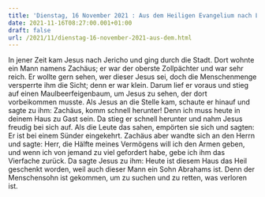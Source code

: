 ```yaml
---
title: 'Dienstag, 16 November 2021 : Aus dem Heiligen Evangelium nach Lukas - Lk 19,1-10.'
date: 2021-11-16T08:27:00.001+01:00
draft: false
url: /2021/11/dienstag-16-november-2021-aus-dem.html
---
```


In jener Zeit kam Jesus nach Jericho und ging durch die Stadt. Dort wohnte ein Mann namens Zachäus; er war der oberste Zollpächter und war sehr reich. Er wollte gern sehen, wer dieser Jesus sei, doch die Menschenmenge versperrte ihm die Sicht; denn er war klein. Darum lief er voraus und stieg auf einen Maulbeerfeigenbaum, um Jesus zu sehen, der dort vorbeikommen musste. Als Jesus an die Stelle kam, schaute er hinauf und sagte zu ihm: Zachäus, komm schnell herunter! Denn ich muss heute in deinem Haus zu Gast sein. Da stieg er schnell herunter und nahm Jesus freudig bei sich auf. Als die Leute das sahen, empörten sie sich und sagten: Er ist bei einem Sünder eingekehrt. Zachäus aber wandte sich an den Herrn und sagte: Herr, die Hälfte meines Vermögens will ich den Armen geben, und wenn ich von jemand zu viel gefordert habe, gebe ich ihm das Vierfache zurück. Da sagte Jesus zu ihm: Heute ist diesem Haus das Heil geschenkt worden, weil auch dieser Mann ein Sohn Abrahams ist. Denn der Menschensohn ist gekommen, um zu suchen und zu retten, was verloren ist.